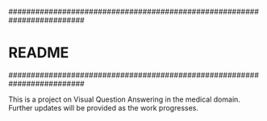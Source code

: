#########################################################################

# README

#########################################################################

This is a project on Visual Question Answering in the medical domain. Further updates will be provided as the work progresses.